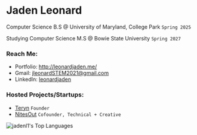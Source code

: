 # Jaden Leonard

Computer Science B.S @ University of Maryland, College Park `Spring 2025`

Studying Computer Science M.S @ Bowie State University `Spring 2027`

### Reach Me:
- Portfolio: http://leonardjaden.me/
- Gmail: jleonardSTEM2021@gmail.com
- LinkedIn: [leonardjaden](linkedin.com/in/leonardjaden/)

### Hosted Projects/Startups:
- [Teryn](https://teryn.app/) `Founder`
- [NitesOut](https://www.nitesout.info/) `Cofounder, Technical + Creative`

![jadenl1's Top Languages](https://github-readme-stats.vercel.app/api/top-langs/?username=jadenl1&theme=dracula&show_icons=true&hide_border=true&layout=compact)
